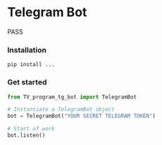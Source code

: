 # Telegram Bot
PASS

### Installation
```
pip install ...
```

### Get started

```Python
from TV_program_tg_bot import TelegramBot

# Instantiate a TelegramBot object
bot = TelegramBot("YOUR SECRET TELEGRAM TOKEN")

# Start of work
bot.listen()
```